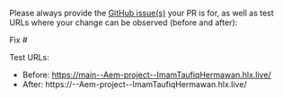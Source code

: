 Please always provide the [GitHub issue(s)](../issues) your PR is for, as well as test URLs where your change can be observed (before and after):

Fix #<gh-issue-id>

Test URLs:
- Before: https://main--Aem-project--ImamTaufiqHermawan.hlx.live/
- After: https://<branch>--Aem-project--ImamTaufiqHermawan.hlx.live/
